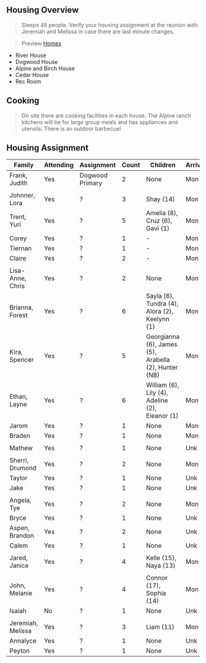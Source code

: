 ## Housing Overview
> Sleeps 48 people. Verify your housing assignment at the reunion with Jeremiah and Melissa in case there are last minute changes.
 
> Preview [Homes](https://www.coramranch.com/vacation-home)
- River House
- Dogwood House
- Alpine and Birch House
- Cedar House
- Rec Room

## Cooking
> On site there are cooking facilities in each house. The Alpine ranch kitchens will be for large group meals and has appliances and utensils. There is an outdoor barbecue!


## Housing Assignment

| Family | Attending | Assignment | Count | Children | Arrive | Depart
| --- | --- | --- | --- | --- | --- | --- |
| Frank, Judith | Yes | Dogwood Primary | 2 | None | Mon | Sat |
| | | | | |
| Johnner, Lora | Yes | ? | 3 | Shay (14) | Mon | Sat |
| Trent, Yuri | Yes | ? | 5 | Amelia (8), Cruz (6), Gavi (1) | Mon | Sat |
| Corey | Yes | ? | 1 | - | Mon | Fri |
| Tiernan | Yes | ? | 1 | - | Mon | Sat |
| Claire | Yes | ? | 2 | - | Mon | Sat |
| | | | | |
|Lisa-Anne, Chris | Yes | ? | 2 | None | Mon | Sat |
|Brianna, Forest | Yes | ? | 6 | Sayla (6), Tundra (4), Alora (2), Keelynn (1) | Mon | Sat |
|Kira, Spencer | Yes | ? | 5 | Georgianna (6), James (5), Arabella (2), Hunter (NB) | Mon | Sat |
|Ethan, Layne | Yes | ? | 6 | William (6), Lily (4), Adeline (2), Eleanor (1) | Mon | Sat |
| Jarom | Yes | ? | 1 | None | Mon | Sat |
| Braden | Yes | ? | 1 | None | Mon | Sat |
| | | | | |
| Mathew | Yes | ? | 1 | None | Unk | Unk |
| | | | | |
| Sherri, Drumond | Yes | ? | 2 | None | Mon | Sat |
| Taylor | Yes | ? | 1 | None | Unk | Unk |
| Jake | Yes | ? | 1 | None | Unk | Unk |
| | | | | |
| Angela, Tye | Yes | ? | 2 | None | Mon | Sat |
| Bryce | Yes | ? | 1 | None | Unk | Unk |
| Aspen, Brandon | Yes | ? | 2 | None | Unk | Unk |
| Calem | Yes | ? | 1 | None | Unk | Unk |
| | | | | |
| Jared, Janice | Yes | ? | 4 | Kelle (15), Naya (13) | Mon | Sat |
| | | | | |
| John, Melanie | Yes | ? | 4 | Connor (17), Sophia (14) | Mon | Sat |
| Isaiah | No | ? | 1 | None | Unk | Unk |
| | | | | |
| Jeremiah, Melissa | Yes | ? | 3 | Liam (11) | Mon | Sat |
| Annalyce | Yes | ? | 1 | None | Unk | Unk |
| Peyton | Yes | ? | 1 | None | Unk | Unk |
